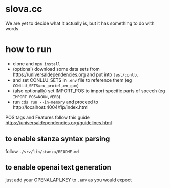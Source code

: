 # slova.cc
We are yet to decide what it actually is, but it has something to do with words

# how to run
* clone and `npm install`
* (optional) download some data sets from https://universaldependencies.org and put into `test/conllu`
* and set CONLLU_SETS in `.env` file to reference them (eg `CONLLU_SETS=cu_proiel,en_gum`)
* (also optionally) set IMPORT_POS to import specific parts of speech (eg `IMPORT_POS=NOUN,VERB`)
* run `cds run --in-memory` and proceed to http://localhost:4004/flp/index.html

POS tags and Features follow this guide https://universaldependencies.org/guidelines.html

## to enable stanza syntax parsing
follow `./srv/lib/stanza/README.md`

## to enable openai text generation
just add your OPENAI_API_KEY to `.env` as you would expect

